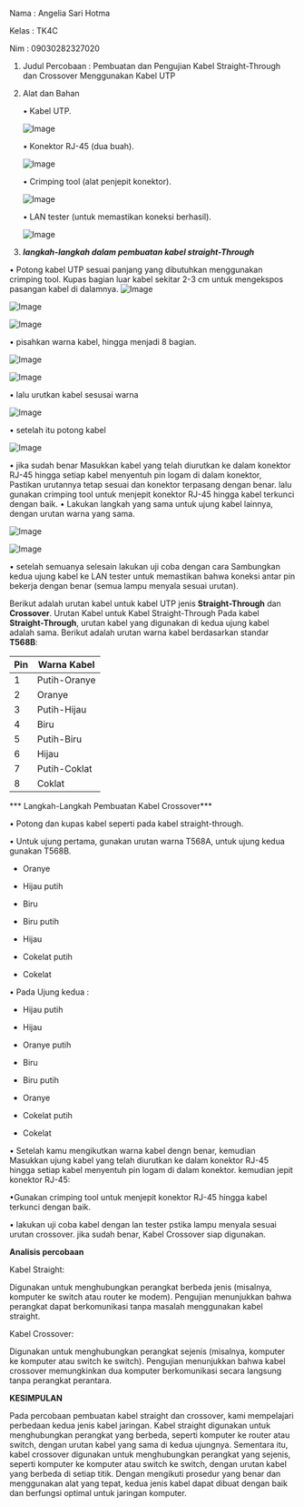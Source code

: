 Nama : Angelia Sari Hotma

Kelas : TK4C

Nim : 09030282327020

1. Judul Percobaan : Pembuatan dan Pengujian Kabel Straight-Through dan Crossover Menggunakan Kabel UTP

2. Alat dan Bahan
   
   • Kabel UTP.
   
   ![Image](https://github.com/user-attachments/assets/315ec7c7-a8e8-4d3e-bf9e-b5f29ec7668f)


   • Konektor RJ-45 (dua buah).
   
   ![Image](https://github.com/user-attachments/assets/a414568b-68bd-41a9-87d3-4e32ae48bf15)
   
   • Crimping tool (alat penjepit konektor).
   
   ![Image](https://github.com/user-attachments/assets/532751ea-d305-4f51-a9e7-924567eb10fa)
   

   • LAN tester (untuk memastikan koneksi berhasil).
   
   ![Image](https://github.com/user-attachments/assets/bf1f58cd-fb8b-419a-9c48-cde99f3103fe)
   
4. ***langkah-langkah dalam pembuatan kabel straight-Through***
   
• Potong kabel UTP sesuai panjang yang dibutuhkan menggunakan crimping tool.
  Kupas bagian luar kabel sekitar 2-3 cm untuk mengekspos pasangan kabel di dalamnya.
![Image](https://github.com/user-attachments/assets/88287805-c2dd-45c7-8328-9e51b34f2334)

![Image](https://github.com/user-attachments/assets/0b26e7ab-d3bb-41d4-aa70-db7dbd7137dd)

![Image](https://github.com/user-attachments/assets/c5715170-9ab4-44f3-943f-5ec3575d4612)

  
• pisahkan warna kabel,  hingga menjadi 8 bagian. 

![Image](https://github.com/user-attachments/assets/c5715170-9ab4-44f3-943f-5ec3575d4612)

![Image](https://github.com/user-attachments/assets/23987481-06aa-4df8-aa66-f58358362b59)

• lalu urutkan kabel sesusai warna

![Image](https://github.com/user-attachments/assets/4f4e9610-bf1c-400b-b1b9-abb592028131)

• setelah itu potong kabel

![Image](https://github.com/user-attachments/assets/7a59b4be-6401-4bf0-9ed4-1c40502a0235)


• jika sudah benar Masukkan kabel yang telah diurutkan ke dalam konektor RJ-45 hingga setiap kabel menyentuh pin logam di dalam konektor, Pastikan urutannya tetap sesuai dan konektor terpasang dengan benar. lalu gunakan crimping tool untuk menjepit konektor RJ-45 hingga kabel terkunci dengan baik.
• Lakukan langkah yang sama untuk ujung kabel lainnya, dengan urutan warna yang sama.

![Image](https://github.com/user-attachments/assets/17251f20-da31-4c6b-a944-f37b20451d79)

![Image](https://github.com/user-attachments/assets/7b36e62a-2f5e-4674-89e8-c01ac839f875)

• setelah semuanya selesain lakukan uji coba dengan cara Sambungkan kedua ujung kabel ke LAN tester untuk memastikan bahwa koneksi antar pin bekerja dengan benar (semua lampu menyala sesuai urutan).

Berikut adalah urutan kabel untuk kabel UTP jenis **Straight-Through** dan **Crossover**.
Urutan Kabel untuk Kabel Straight-Through
Pada kabel **Straight-Through**, urutan kabel yang digunakan di kedua ujung kabel adalah sama. Berikut adalah urutan warna kabel berdasarkan standar **T568B**:


| Pin | Warna Kabel          |
|-----|----------------------|
| 1   | Putih-Oranye         |
| 2   | Oranye               |
| 3   | Putih-Hijau          |
| 4   | Biru                 |
| 5   | Putih-Biru           |
| 6   | Hijau                |
| 7   | Putih-Coklat         |
| 8   | Coklat               |



*** Langkah-Langkah Pembuatan Kabel Crossover***

• Potong dan kupas kabel seperti pada kabel straight-through.

• Untuk ujung pertama, gunakan urutan warna T568A, untuk ujung kedua gunakan T568B. 

- Oranye

- Hijau putih

- Biru

- Biru putih

- Hijau

- Cokelat putih

- Cokelat
  
• Pada Ujung kedua :

 - Hijau putih

- Hijau

- Oranye putih

- Biru

- Biru putih

- Oranye

- Cokelat putih

- Cokelat

• Setelah kamu mengikutkan warna kabel dengn benar, kemudian Masukkan ujung kabel yang telah diurutkan ke dalam konektor RJ-45 hingga setiap kabel menyentuh pin logam di 
  dalam konektor. kemudian jepit konektor RJ-45: 

•Gunakan crimping tool untuk menjepit konektor RJ-45 hingga kabel terkunci dengan baik.

• lakukan uji coba kabel dengan lan tester pstika lampu menyala sesuai urutan crossover.
jika sudah benar, Kabel Crossover siap digunakan.

**Analisis percobaan**

Kabel Straight:

Digunakan untuk menghubungkan perangkat berbeda jenis (misalnya, komputer ke switch atau router ke modem).
Pengujian menunjukkan bahwa perangkat dapat berkomunikasi tanpa masalah menggunakan kabel straight.

Kabel Crossover:

Digunakan untuk menghubungkan perangkat sejenis (misalnya, komputer ke komputer atau switch ke switch).
Pengujian menunjukkan bahwa kabel crossover memungkinkan dua komputer berkomunikasi secara langsung tanpa perangkat perantara.

**KESIMPULAN**

Pada percobaan pembuatan kabel straight dan crossover, kami mempelajari perbedaan kedua jenis kabel jaringan. 
Kabel straight digunakan untuk menghubungkan perangkat yang berbeda, seperti komputer ke router atau switch, dengan urutan kabel yang sama di kedua ujungnya.
Sementara itu, kabel crossover digunakan untuk menghubungkan perangkat yang sejenis, seperti komputer ke komputer atau switch ke switch, dengan urutan kabel yang berbeda di setiap titik.
Dengan mengikuti prosedur yang benar dan menggunakan alat yang tepat, kedua jenis kabel dapat dibuat dengan baik dan berfungsi optimal untuk jaringan komputer.
